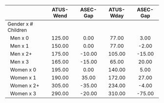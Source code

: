 
|                      |    ATUS-Wend |     ASEC-Gap |    ATUS-Wday |     ASEC-Gap |
| -------------------- | :----------: | :----------: | :----------: | :----------: |
| Gender x # Children  |              |              |              |              |
| &nbsp;&nbsp;Men x 0  |       125.00 |         0.00 |        77.00 |         3.00 |
| &nbsp;&nbsp;Men x 1  |       150.00 |         0.00 |        77.00 |        -2.00 |
| &nbsp;&nbsp;Men x 2+ |       175.00 |       -10.00 |       105.00 |       -15.00 |
| &nbsp;&nbsp;Men x 3  |       165.00 |       -15.00 |        65.00 |        20.00 |
| &nbsp;&nbsp;Women x 0 |       195.00 |         0.00 |       140.00 |         5.00 |
| &nbsp;&nbsp;Women x 1 |       190.00 |        35.00 |       172.00 |        27.00 |
| &nbsp;&nbsp;Women x 2+ |       305.00 |       -35.00 |       234.00 |        -4.00 |
| &nbsp;&nbsp;Women x 3 |       290.00 |       -20.00 |       310.00 |       -75.00 |

